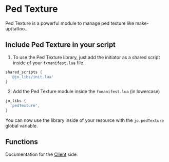 # Ped Texture

Ped Texture is a powerful module to manage ped texture like make-up/tattoo...

## Include Ped Texture in your script

1. To use the Ped Texture library, just add the initiator as a shared script inside of your `fxmanifest.lua` file.
```lua
shared_scripts {
  '@jo_libs/init.lua'
}
```
2. Add the Ped Texture module inside the `fxmanifest.lua` (in lowercase)
```lua
jo_libs {
  'pedTexture',
}
```
You can now use the library inside of your resource with the `jo.pedTexture` global variable.

## Functions

Documentation for the [Client](./client.md) side.  